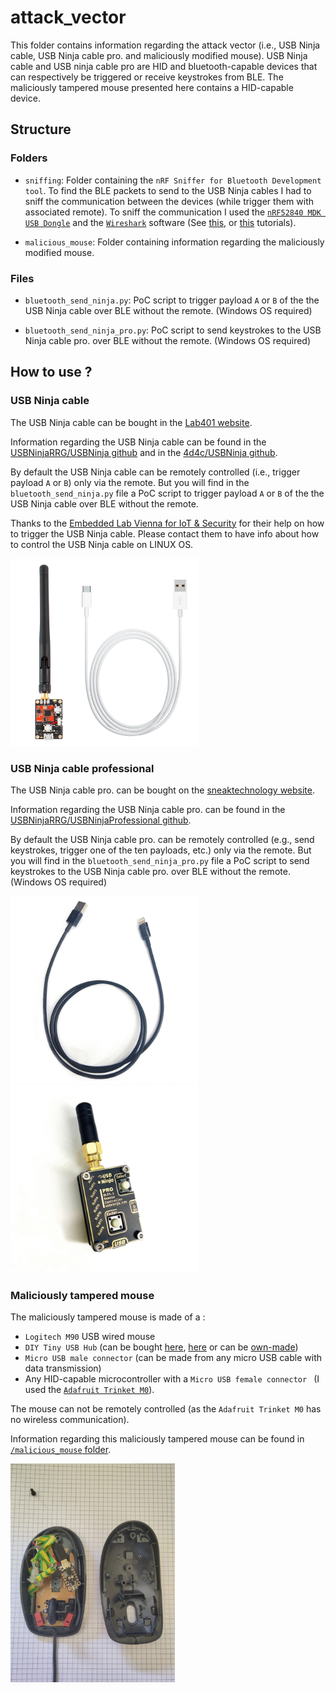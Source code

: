# attack_vector

This folder contains information regarding the attack vector (i.e., USB Ninja cable, USB Ninja cable pro. and maliciously modified mouse). USB Ninja cable and USB ninja cable pro are HID and bluetooth-capable devices that can respectively be triggered or receive keystrokes from BLE. The maliciously tampered mouse presented here contains a HID-capable device. 

## Structure

### Folders

- `sniffing`: Folder containing the `nRF Sniffer for Bluetooth Development tool`. To find the BLE packets to send to the USB Ninja cables I had to sniff the communication between the devices (while trigger them with associated remote). To sniff the communication I used the [`nRF52840 MDK USB Dongle`](https://wiki.makerdiary.com/nrf52840-mdk-usb-dongle/) and the [`Wireshark`](https://www.wireshark.org/) software (See [this](https://wiki.makerdiary.com/nrf52840-mdk-usb-dongle/guides/nrf802154-sniffer/#requirements), or [this](https://novelbits.io/nordic-ble-sniffer-guide-using-nrf52840-wireshark/) tutorials).
  
- `malicious_mouse`: Folder containing information regarding the maliciously modified mouse.

### Files

- `bluetooth_send_ninja.py`: PoC script to trigger payload `A` or `B` of the the USB Ninja cable over BLE without the remote. (Windows OS required)

- `bluetooth_send_ninja_pro.py`: PoC script to send keystrokes to the USB Ninja cable pro. over BLE without the remote. (Windows OS required)


## How to use ? 

### USB Ninja cable 

The USB Ninja cable can be bought in the [Lab401 website](https://lab401.com/products/usbninja).

Information regarding the USB Ninja cable can be found in the [USBNinjaRRG/USBNinja github](https://github.com/USBNinjaRRG/USBNinja) and in the [4d4c/USBNinja github](https://github.com/4d4c/USBNinja).

By default the USB Ninja cable can be remotely controlled (i.e., trigger payload `A` or `B`) only via the remote. But you will find in the `bluetooth_send_ninja.py` file a PoC script to trigger payload `A` or `B` of the the USB Ninja cable over BLE without the remote.

Thanks to the [Embedded Lab Vienna for IoT & Security](https://wiki.elvis.science/index.php?title=Embedded_Lab_Vienna_for_IoT_%26_Security:About) for their help on how to trigger the USB Ninja cable. Please contact them to have info about how to control the USB Ninja cable on LINUX OS. 

<img src="../../img/usb_ninja_cable.png" alt="USB Ninja cable" title="USB Ninja cable & remote" height="300">


### USB Ninja cable professional

The USB Ninja cable pro. can be bought on the [sneaktechnology website](https://sneaktechnology.com/pentest-engagement-scenario/badusb/).

Information regarding the USB Ninja cable pro. can be found in the [USBNinjaRRG/USBNinjaProfessional github](https://github.com/USBNinjaRRG/USBNinjaProfessional).

By default the USB Ninja cable pro. can be remotely controlled (e.g., send keystrokes, trigger one of the ten payloads, etc.) only via the remote. But you will find in the `bluetooth_send_ninja_pro.py` file a PoC script to send keystrokes to the USB Ninja cable pro. over BLE without the remote. (Windows OS required)

<img src="../../img/usb_ninja_cable_pro.png" alt="USB Ninja cable pro." title="USB Ninja cable pro"  height="300">

<img src="../../img/usb_ninja_remote_pro.png" alt="USB Ninja remote pro." title="USB Ninja pro remote"  height="300">

### Maliciously tampered mouse

The maliciously tampered mouse is made of a :
- `Logitech M90` USB wired mouse
- `DIY Tiny USB Hub` (can be bought [here](https://www.retrocution.com/product/tiny-usb-hub-2-port/), [here](https://www.smart-prototyping.com/NanoHub-tiny-USB-hub-for-hacking-projects) or can be [own-made](https://www.retrocution.com/2020/01/15/easy-diy-tiny-usb-hub-for-raspberry-pi-projects/))
- `Micro USB male connector` (can be made from any micro USB cable with data transmission)
- Any HID-capable microcontroller with a `Micro USB female connector ` (I used the [`Adafruit Trinket M0`](https://www.adafruit.com/product/3500)).

The mouse can not be remotely controlled (as the `Adafruit Trinket M0` has no wireless communication).

Information regarding this maliciously tampered mouse can be found in [`/malicious_mouse` folder](https://github.com/grennault/NinjaCrane/tree/main/Attacks/attack_vector/malicious_mouse).

<img src="../../img/maliciously_tampered_mouse.jpeg" alt="Maliciously tampered mouse" title="Maliciously tampered mouse"  height="350">
